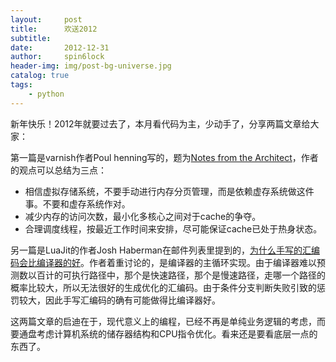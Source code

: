 ```yaml
---
layout:     post
title:      欢送2012
subtitle:   
date:       2012-12-31
author:     spin6lock
header-img: img/post-bg-universe.jpg
catalog: true
tags:
    - python
---
```

新年快乐！2012年就要过去了，本月看代码为主，少动手了，分享两篇文章给大家：

第一篇是varnish作者Poul henning写的，题为[Notes from the Architect](https://www.varnish-cache.org/trac/wiki/ArchitectNotes)，作者的观点可以总结为三点：

- 相信虚拟存储系统，不要手动进行内存分页管理，而是依赖虚存系统做这件事。不要和虚存系统作对。
- 减少内存的访问次数，最小化多核心之间对于cache的争夺。
- 合理调度线程，按最近工作时间来安排，尽可能保证cache已处于热身状态。

另一篇是LuaJit的作者Josh Haberman在邮件列表里提到的，[为什么手写的汇编码会比编译器的好](http://article.gmane.org/gmane.comp.lang.lua.general/75426)。作者着重讨论的，是编译器的主循环实现。由于编译器难以预测数以百计的可执行路径中，那个是快速路径，那个是慢速路径，走哪一个路径的概率比较大，所以无法很好的生成优化的汇编码。由于条件分支判断失败引致的惩罚较大，因此手写汇编码的确有可能做得比编译器好。

这两篇文章的启迪在于，现代意义上的编程，已经不再是单纯业务逻辑的考虑，而要通盘考虑计算机系统的储存器结构和CPU指令优化。看来还是要看底层一点的东西了。
